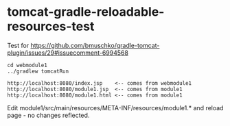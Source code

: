 tomcat-gradle-reloadable-resources-test
=======================================

Test for https://github.com/bmuschko/gradle-tomcat-plugin/issues/29#issuecomment-6994568

```
cd webmodule1
../gradlew tomcatRun

http://localhost:8080/index.jsp    <-- comes from webmodule1
http://localhost:8080/module1.jsp  <-- comes from module1
http://localhost:8080/module1.html <-- comes from module1
```

Edit module1/src/main/resources/META-INF/resources/module1.* and reload page - no changes reflected.
